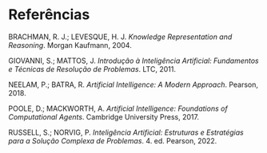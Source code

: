 # Referências

BRACHMAN, R. J.; LEVESQUE, H. J. *Knowledge Representation and Reasoning*. Morgan Kaufmann, 2004.

GIOVANNI, S.; MATTOS, J. *Introdução à Inteligência Artificial: Fundamentos e Técnicas de Resolução de Problemas*. LTC, 2011.

NEELAM, P.; BATRA, R. *Artificial Intelligence: A Modern Approach*. Pearson, 2018.

POOLE, D.; MACKWORTH, A. *Artificial Intelligence: Foundations of Computational Agents*. Cambridge University Press, 2017.

RUSSELL, S.; NORVIG, P. *Inteligência Artificial: Estruturas e Estratégias para a Solução Complexa de Problemas*. 4. ed. Pearson, 2022.
